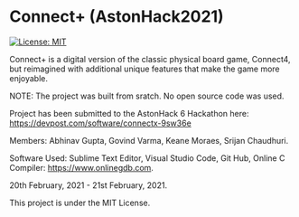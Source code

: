 # Connect+ (AstonHack2021)

[![License: MIT](https://img.shields.io/badge/License-MIT-yellow.svg)](https://raw.githubusercontent.com/AbhinavGupta2002/AstonHack2021/main/LICENSE)

Connect+ is a digital version of the classic physical board game, Connect4, but reimagined with additional unique features that make the game more enjoyable.

NOTE: The project was built from sratch. No open source code was used.

Project has been submitted to the AstonHack 6 Hackathon here: https://devpost.com/software/connectx-9sw36e

Members: Abhinav Gupta, Govind Varma, Keane Moraes, Srijan Chaudhuri.

Software Used: Sublime Text Editor, Visual Studio Code, Git Hub, Online C Compiler: https://www.onlinegdb.com.

20th February, 2021 - 21st February, 2021.

This project is under the MIT License.
